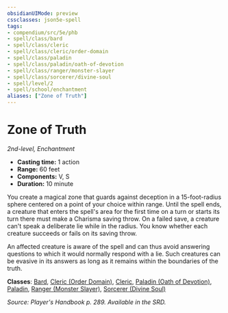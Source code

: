 ```yaml
---
obsidianUIMode: preview
cssclasses: json5e-spell
tags:
- compendium/src/5e/phb
- spell/class/bard
- spell/class/cleric
- spell/class/cleric/order-domain
- spell/class/paladin
- spell/class/paladin/oath-of-devotion
- spell/class/ranger/monster-slayer
- spell/class/sorcerer/divine-soul
- spell/level/2
- spell/school/enchantment
aliases: ["Zone of Truth"]
---
```

# Zone of Truth
*2nd-level, Enchantment*  

- **Casting time:** 1 action
- **Range:** 60 feet
- **Components:** V, S
- **Duration:** 10 minute

You create a magical zone that guards against deception in a 15-foot-radius sphere centered on a point of your choice within range. Until the spell ends, a creature that enters the spell's area for the first time on a turn or starts its turn there must make a Charisma saving throw. On a failed save, a creature can't speak a deliberate lie while in the radius. You know whether each creature succeeds or fails on its saving throw.

An affected creature is aware of the spell and can thus avoid answering questions to which it would normally respond with a lie. Such creatures can be evasive in its answers as long as it remains within the boundaries of the truth.

**Classes**: [Bard](compendium/classes/bard.md), [Cleric (Order Domain)](compendium/classes/cleric-order-domain-tce.md), [Cleric](compendium/classes/cleric.md), [Paladin (Oath of Devotion)](compendium/classes/paladin-oath-of-devotion.md), [Paladin](compendium/classes/paladin.md), [Ranger (Monster Slayer)](compendium/classes/ranger-monster-slayer-xge.md), [Sorcerer (Divine Soul)](compendium/classes/sorcerer-divine-soul-xge.md)

*Source: Player's Handbook p. 289. Available in the SRD.*